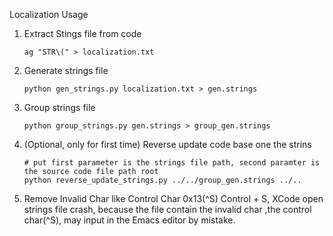 Localization Usage

1. Extract Stings file from code

	```
	ag "STR\(" > localization.txt
	```

2. Generate strings file

	```
	python gen_strings.py localization.txt > gen.strings
	```

3. Group strings file

	```
	python group_strings.py gen.strings > group_gen.strings
	```
	
4. (Optional, only for first time) Reverse update code base one the strins

	```
	# put first parameter is the strings file path, second paramter is the source code file path root
	python reverse_update_strings.py ../../group_gen.strings ../..
	```

5. Remove Invalid Char like Control Char 0x13(^S) Control + S, XCode open strings file crash, because the file contain the invalid char ,the control char(^S), may input in the Emacs editor by mistake.